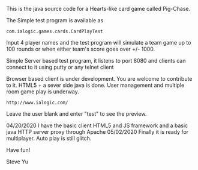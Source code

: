 This is the java source code for a Hearts-like card game called Pig-Chase.

The Simple test program is available as

	com.ialogic.games.cards.CardPlayTest

Input 4 player names and the test program will simulate a team game up to 100 rounds or when either team's score goes over +/- 1000.

Simple Server based test program, it listens to port 8080 and clients can connect to it using putty or any telnet client

Browser based client is under development. You are welcome to contribute to it.
HTML5 + a sever side java is done. User management and multiple room game play is underway.

	http://www.ialogic.com/

Leave the user blank and enter "test" to see the preview.

04/20/2020	I have the basic client HTML5 and JS framework and a basic java HTTP server proxy through Apache
05/02/2020      Finally it is ready for multiplayer. Auto play is still glitch.

Have fun!

Steve Yu
